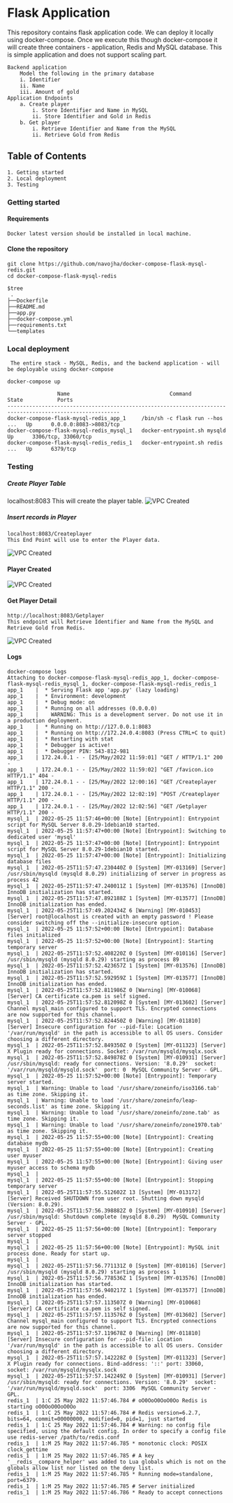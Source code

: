 
# Flask Application

This repository contains flask application code. We can deploy it locally using docker-compose.
Once we execute this though docker-compose it will create three containers - application, Redis and MySQL database.
This is simple application and does not support scaling part. 
          
    Backend application
        Model the following in the primary database
        i. Identifier
        ii. Name
        iii. Amount of gold 
    Application Endpoints
        a. Create player
            i. Store Identifier and Name in MySQL
            ii. Store Identifier and Gold in Redis
        b. Get player
            i. Retrieve Identifier and Name from the MySQL
            ii. Retrieve Gold from Redis 


## Table of Contents
    1. Getting started
    2. Local deployment
    3. Testing
### Getting started
#### Requirements
    Docker latest version should be installed in local machine.
#### Clone the repository 
    git clone https://github.com/navojha/docker-compose-flask-mysql-redis.git
    cd docker-compose-flask-mysql-redis

    $tree
     .   
    ├──Dockerfile
    ├──README.md
    ├──app.py
    ├──docker-compose.yml
    ├──requirements.txt
    └──templates
### Local deployment
     The entire stack - MySQL, Redis, and the backend application - will be deployable using docker-compose

    docker-compose up

                    Name                                Command               State           Ports         
    ----------------------------------------------------------------------------------------------------------
    docker-compose-flask-mysql-redis_app_1     /bin/sh -c flask run --hos ...   Up      0.0.0.0:8083->8083/tcp
    docker-compose-flask-mysql-redis_mysql_1   docker-entrypoint.sh mysqld      Up      3306/tcp, 33060/tcp   
    docker-compose-flask-mysql-redis_redis_1   docker-entrypoint.sh redis ...   Up      6379/tcp              

### Testing
##### Create Player Table
localhost:8083
This will create the player table.
![VPC Created](https://github.com/navojha/docker-compose-flask-mysql-redis/blob/main/Screenshots/Table_Created.png?raw=true)

##### Insert records in Player
    localhost:8083/Createplayer
    This End Point will use to enter the Player data.
![VPC Created](https://github.com/navojha/docker-compose-flask-mysql-redis/blob/main/Screenshots/Create_player.png?raw=true)

#### Player Created
![VPC Created](https://github.com/navojha/docker-compose-flask-mysql-redis/blob/main/Screenshots/Player_created.png?raw=true)

#### Get Player Detail
    http://localhost:8083/Getplayer
    This endpoint will Retrieve Identifier and Name from the MySQL and Retrieve Gold from Redis. 
![VPC Created](https://github.com/navojha/docker-compose-flask-mysql-redis/blob/main/Screenshots/Get_Player.png?raw=true)

#### Logs 
    docker-compose logs
    Attaching to docker-compose-flask-mysql-redis_app_1, docker-compose-flask-mysql-redis_mysql_1, docker-compose-flask-mysql-redis_redis_1
    app_1    |  * Serving Flask app 'app.py' (lazy loading)
    app_1    |  * Environment: development
    app_1    |  * Debug mode: on
    app_1    |  * Running on all addresses (0.0.0.0)
    app_1    |    WARNING: This is a development server. Do not use it in a production deployment.
    app_1    |  * Running on http://127.0.0.1:8083
    app_1    |  * Running on http://172.24.0.4:8083 (Press CTRL+C to quit)
    app_1    |  * Restarting with stat
    app_1    |  * Debugger is active!
    app_1    |  * Debugger PIN: 543-812-981
    app_1    | 172.24.0.1 - - [25/May/2022 11:59:01] "GET / HTTP/1.1" 200 -
    app_1    | 172.24.0.1 - - [25/May/2022 11:59:02] "GET /favicon.ico HTTP/1.1" 404 -
    app_1    | 172.24.0.1 - - [25/May/2022 12:00:16] "GET /Createplayer HTTP/1.1" 200 -
    app_1    | 172.24.0.1 - - [25/May/2022 12:02:19] "POST /Createplayer HTTP/1.1" 200 -
    app_1    | 172.24.0.1 - - [25/May/2022 12:02:56] "GET /Getplayer HTTP/1.1" 200 -
    mysql_1  | 2022-05-25 11:57:46+00:00 [Note] [Entrypoint]: Entrypoint script for MySQL Server 8.0.29-1debian10 started.
    mysql_1  | 2022-05-25 11:57:47+00:00 [Note] [Entrypoint]: Switching to dedicated user 'mysql'
    mysql_1  | 2022-05-25 11:57:47+00:00 [Note] [Entrypoint]: Entrypoint script for MySQL Server 8.0.29-1debian10 started.
    mysql_1  | 2022-05-25 11:57:47+00:00 [Note] [Entrypoint]: Initializing database files
    mysql_1  | 2022-05-25T11:57:47.230440Z 0 [System] [MY-013169] [Server] /usr/sbin/mysqld (mysqld 8.0.29) initializing of server in progress as process 42
    mysql_1  | 2022-05-25T11:57:47.240011Z 1 [System] [MY-013576] [InnoDB] InnoDB initialization has started.
    mysql_1  | 2022-05-25T11:57:47.892188Z 1 [System] [MY-013577] [InnoDB] InnoDB initialization has ended.
    mysql_1  | 2022-05-25T11:57:49.202434Z 6 [Warning] [MY-010453] [Server] root@localhost is created with an empty password ! Please consider switching off the --initialize-insecure option.
    mysql_1  | 2022-05-25 11:57:52+00:00 [Note] [Entrypoint]: Database files initialized
    mysql_1  | 2022-05-25 11:57:52+00:00 [Note] [Entrypoint]: Starting temporary server
    mysql_1  | 2022-05-25T11:57:52.408220Z 0 [System] [MY-010116] [Server] /usr/sbin/mysqld (mysqld 8.0.29) starting as process 89
    mysql_1  | 2022-05-25T11:57:52.423657Z 1 [System] [MY-013576] [InnoDB] InnoDB initialization has started.
    mysql_1  | 2022-05-25T11:57:52.592959Z 1 [System] [MY-013577] [InnoDB] InnoDB initialization has ended.
    mysql_1  | 2022-05-25T11:57:52.811986Z 0 [Warning] [MY-010068] [Server] CA certificate ca.pem is self signed.
    mysql_1  | 2022-05-25T11:57:52.812098Z 0 [System] [MY-013602] [Server] Channel mysql_main configured to support TLS. Encrypted connections are now supported for this channel.
    mysql_1  | 2022-05-25T11:57:52.824450Z 0 [Warning] [MY-011810] [Server] Insecure configuration for --pid-file: Location '/var/run/mysqld' in the path is accessible to all OS users. Consider choosing a different directory.
    mysql_1  | 2022-05-25T11:57:52.849350Z 0 [System] [MY-011323] [Server] X Plugin ready for connections. Socket: /var/run/mysqld/mysqlx.sock
    mysql_1  | 2022-05-25T11:57:52.849878Z 0 [System] [MY-010931] [Server] /usr/sbin/mysqld: ready for connections. Version: '8.0.29'  socket: '/var/run/mysqld/mysqld.sock'  port: 0  MySQL Community Server - GPL.
    mysql_1  | 2022-05-25 11:57:52+00:00 [Note] [Entrypoint]: Temporary server started.
    mysql_1  | Warning: Unable to load '/usr/share/zoneinfo/iso3166.tab' as time zone. Skipping it.
    mysql_1  | Warning: Unable to load '/usr/share/zoneinfo/leap-seconds.list' as time zone. Skipping it.
    mysql_1  | Warning: Unable to load '/usr/share/zoneinfo/zone.tab' as time zone. Skipping it.
    mysql_1  | Warning: Unable to load '/usr/share/zoneinfo/zone1970.tab' as time zone. Skipping it.
    mysql_1  | 2022-05-25 11:57:55+00:00 [Note] [Entrypoint]: Creating database mydb
    mysql_1  | 2022-05-25 11:57:55+00:00 [Note] [Entrypoint]: Creating user myuser
    mysql_1  | 2022-05-25 11:57:55+00:00 [Note] [Entrypoint]: Giving user myuser access to schema mydb
    mysql_1  | 
    mysql_1  | 2022-05-25 11:57:55+00:00 [Note] [Entrypoint]: Stopping temporary server
    mysql_1  | 2022-05-25T11:57:55.512602Z 13 [System] [MY-013172] [Server] Received SHUTDOWN from user root. Shutting down mysqld (Version: 8.0.29).
    mysql_1  | 2022-05-25T11:57:56.398882Z 0 [System] [MY-010910] [Server] /usr/sbin/mysqld: Shutdown complete (mysqld 8.0.29)  MySQL Community Server - GPL.
    mysql_1  | 2022-05-25 11:57:56+00:00 [Note] [Entrypoint]: Temporary server stopped
    mysql_1  | 
    mysql_1  | 2022-05-25 11:57:56+00:00 [Note] [Entrypoint]: MySQL init process done. Ready for start up.
    mysql_1  | 
    mysql_1  | 2022-05-25T11:57:56.771131Z 0 [System] [MY-010116] [Server] /usr/sbin/mysqld (mysqld 8.0.29) starting as process 1
    mysql_1  | 2022-05-25T11:57:56.778536Z 1 [System] [MY-013576] [InnoDB] InnoDB initialization has started.
    mysql_1  | 2022-05-25T11:57:56.940217Z 1 [System] [MY-013577] [InnoDB] InnoDB initialization has ended.
    mysql_1  | 2022-05-25T11:57:57.113507Z 0 [Warning] [MY-010068] [Server] CA certificate ca.pem is self signed.
    mysql_1  | 2022-05-25T11:57:57.113576Z 0 [System] [MY-013602] [Server] Channel mysql_main configured to support TLS. Encrypted connections are now supported for this channel.
    mysql_1  | 2022-05-25T11:57:57.119678Z 0 [Warning] [MY-011810] [Server] Insecure configuration for --pid-file: Location '/var/run/mysqld' in the path is accessible to all OS users. Consider choosing a different directory.
    mysql_1  | 2022-05-25T11:57:57.142228Z 0 [System] [MY-011323] [Server] X Plugin ready for connections. Bind-address: '::' port: 33060, socket: /var/run/mysqld/mysqlx.sock
    mysql_1  | 2022-05-25T11:57:57.142249Z 0 [System] [MY-010931] [Server] /usr/sbin/mysqld: ready for connections. Version: '8.0.29'  socket: '/var/run/mysqld/mysqld.sock'  port: 3306  MySQL Community Server - GPL.
    redis_1  | 1:C 25 May 2022 11:57:46.784 # oO0OoO0OoO0Oo Redis is starting oO0OoO0OoO0Oo
    redis_1  | 1:C 25 May 2022 11:57:46.784 # Redis version=6.2.7, bits=64, commit=00000000, modified=0, pid=1, just started
    redis_1  | 1:C 25 May 2022 11:57:46.784 # Warning: no config file specified, using the default config. In order to specify a config file use redis-server /path/to/redis.conf
    redis_1  | 1:M 25 May 2022 11:57:46.785 * monotonic clock: POSIX clock_gettime
    redis_1  | 1:M 25 May 2022 11:57:46.785 # A key '__redis__compare_helper' was added to Lua globals which is not on the globals allow list nor listed on the deny list.
    redis_1  | 1:M 25 May 2022 11:57:46.785 * Running mode=standalone, port=6379.
    redis_1  | 1:M 25 May 2022 11:57:46.785 # Server initialized
    redis_1  | 1:M 25 May 2022 11:57:46.786 * Ready to accept connections
